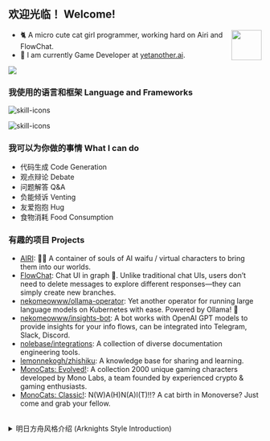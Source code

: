## 欢迎光临！ Welcome!

<img align="right" src="https://images.weserv.nl/?url=avatars.githubusercontent.com/u/17664845?v=4&h=300&w=300&fit=cover&mask=circle&maxage=7d" height="60" width="60" />

- 🐈 A micro cute cat girl programmer, working hard on Airi and FlowChat.
- 🌱 I am currently Game Developer at [yetanother.ai](https://yetanother.ai).

<a href="#stats" align="center">
  <picture>
    <source
      srcset="https://github-readme-stats.vercel.app/api?username=lemonnekogh&count_private=true&show_icons=true&include_all_commits=true&show_owner=true&theme=github_dark&hide_border=true&bg_color=00000000"
      media="(prefers-color-scheme: dark)"
    />
    <source
      srcset="https://github-readme-stats.vercel.app/api?username=lemonnekogh&count_private=true&show_icons=true&include_all_commits=true&show_owner=true&theme=default&hide_border=true&bg_color=00000000"
      media="(prefers-color-scheme: light), (prefers-color-scheme: no-preference)"
    />
    <img src="https://github-readme-stats.vercel.app/api?username=lemonnekogh&count_private=true&show_icons=true&include_all_commits=true&show_owner=true&theme=transparent" />
  </picture>
</a>

### 我使用的语言和框架 Language and Frameworks
![skill-icons](https://skillicons.dev/icons?i=ts,go,kotlin,ruby,cs,java,rust,python)

![skill-icons](https://skillicons.dev/icons?i=vue,vite,pinia,rollup,bun,maven,gradle,rails,dotnet,godot,tauri,tensorflow)

### 我可以为你做的事情 What I can do
- 代码生成 Code Generation
- 观点辩论 Debate
- 问题解答 Q&A
- 负能倾诉 Venting
- 友爱抱抱 Hug
- 食物消耗 Food Consumption

### 有趣的项目 Projects
- [AIRI](https://github.com/moeru-ai/airi): 💖🧸 A container of souls of AI waifu / virtual characters to bring them into our worlds.
- [FlowChat](https://github.com/lemonnekogh/flow-chat): Chat UI in graph 🌲. Unlike traditional chat UIs, users don’t need to delete messages to explore different responses—they can simply create new branches.
- [nekomeowww/ollama-operator](https://github.com/nekomeowww/ollama-operator): Yet another operator for running large language models on Kubernetes with ease. Powered by Ollama! 🐫
- [nekomeowww/insights-bot](https://github.com/nekomeowww/insights-bot): A bot works with OpenAI GPT models to provide insights for your info flows, can be integrated into Telegram, Slack, Discord.
- [nolebase/integrations](https://github.com/nolebase/integrations): A collection of diverse documentation engineering tools.
- [lemonnekogh/zhishiku](https://github.com/nekomeowww/ollama-operator): A knowledge base for sharing and learning.
- [MonoCats: Evolved!](https://opensea.io/collection/monocats-evolved): A collection 2000 unique gaming characters developed by Mono Labs, a team founded by experienced crypto & gaming enthusiasts.
- [MonoCats: Classic!](https://opensea.io/collection/monocats-classic): N(W)A(H)N(A)I(T)!!? A cat birth in Monoverse? Just come and grab your fellow.

<br>

<details>
  <summary>
    明日方舟风格介绍 (Arknights Style Introduction)
  </summary>

![柠喵_screenshot_20231202_234420](https://github.com/LemonNekoGH/LemonNekoGH/assets/17664845/c43344f1-9656-400b-b007-0e86b30358f7)
_立绘由 DALL-E 2 生成_

- 干员星级：5
- 名称：柠喵 (Lemon)
- 阵营：YetAnotherAI
- 职业：特种
- 分支：怪杰
- 部署费用：18（精英二后增加部署费用 4，尚无异格形态）
- 特性：会持续流失生命（每秒1%），造成法术伤害，优先攻击防御力高的单位
- 战斗经验：3 年
- 矿石病感染情况：体表有少量源石结晶分布，参照医学检验报告，确认为感染者

</details>
